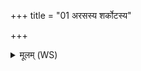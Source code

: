 +++
title = "01 अरसस्य शर्कोटस्य"

+++
<details><summary>मूलम् (WS)</summary>

अरसस्य शर्कोटस्य नीचीनस्योपसर्पतः। तु. शौ.सं. ७.५६.५  
विषं हि सर्वमादिष्यथो एनमजीजभम् ।॥ १ ॥  
न ते बाह्वोरसो अस्ति न शीर्षे नोत मध्यतः ।  
किमिदं पापयामुया पुच्छे बिभर्ष्यर्भकम् ॥ २ ॥
</details>